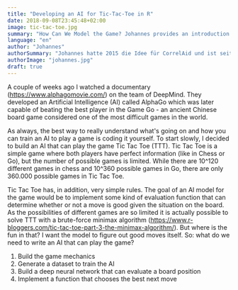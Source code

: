 ```yaml
---
title: "Developing an AI for Tic-Tac-Toe in R"
date: 2018-09-08T23:45:48+02:00
image: tic-tac-toe.jpg
summary: "How Can We Model the Game? Johannes provides an introduction to build an AI model which play Tic Tac Toe. In 4 simple steps you'll learn to beat any human player."
language: "en"
author: "Johannes"
authorSummary: "Johannes hatte 2015 die Idee für CorrelAid und ist seitdem unser Vorstandsvorsitzender. Er studiert im Master \"Evidence-based Policymaking\" an der University of Oxford und Policy-Analyse an der Universität Konstanz. Er interessiert sich vor allem für Evaluierungsmethoden, die Nutzung von Evidenz und Daten in Gesellschaft und Politik, und Social Entrepreneurship."
authorImage: "johannes.jpg"
draft: true
---
```


A couple of weeks ago I watched a documentary (https://www.alphagomovie.com/) on the team of DeepMind. They developed an Artificial Intelligence (AI) called AlphaGo which was later capable of beating the best player in the Game Go - an ancient Chinese board game considered one of the most difficult games in the world.

As always, the best way to really understand what's going on and how you can train an AI to play a game is coding it yourself. To start slowly, I decided to build an AI that can play the game Tic Tac Toe (TTT). Tic Tac Toe is a simple game where both players have perfect information (like in Chess or Go), but the number of possible games is limited. While there are 10^120 different games in chess and 10^360 possible games in Go, there are only 360.000 possible games in Tic Tac Toe.

Tic Tac Toe has, in addition, very simple rules. The goal of an AI model for the game would be to implement some kind of evaluation function that can determine whether or not a move is good given the situation on the board. As the possibilities of different games are so limited it is actually possible to solve TTT with a brute-force minimax algorithm (https://www.r-bloggers.com/tic-tac-toe-part-3-the-minimax-algorithm/). But where is the fun in that? I want the model to figure out good moves itself. So: what do we need to write an AI that can play the game?

1. Build the game mechanics
2. Generate a dataset to train the AI
3. Build a deep neural network that can evaluate a board position
4. Implement a function that chooses the best next move

